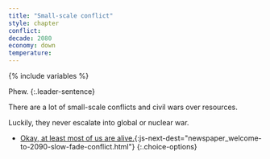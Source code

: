 ```yaml
---
title: "Small-scale conflict"
style: chapter
conflict: 
decade: 2080
economy: down
temperature: 
---
```


{% include variables %}

Phew. 
{:.leader-sentence}

There are a lot of small-scale conflicts and civil wars over resources.

Luckily, they never escalate into global or nuclear war.

- [Okay, at least most of us are alive.](part-page_2090.html){:js-next-dest="newspaper_welcome-to-2090-slow-fade-conflict.html"}
{:.choice-options}
